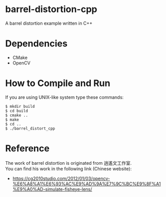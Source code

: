 # barrel-distortion-cpp
A barrel distortion example written in C++

# Dependencies
* CMake
* OpenCV

# How to Compile and Run
If you are using UNIX-like system type these commands:
```
$ mkdir build
$ cd build
$ cmake ..
$ make
$ cd ..
$ ./barrel_distort_cpp
```

# Reference
The work of barrel distortion is originated from 逍遙文工作室. <br>
You can find his work in the following link (Chinese website):
* https://cg2010studio.com/2012/01/03/opencv-%E6%A8%A1%E6%93%AC%E9%AD%9A%E7%9C%BC%E9%8F%A1%E9%A0%AD-simulate-fisheye-lens/
